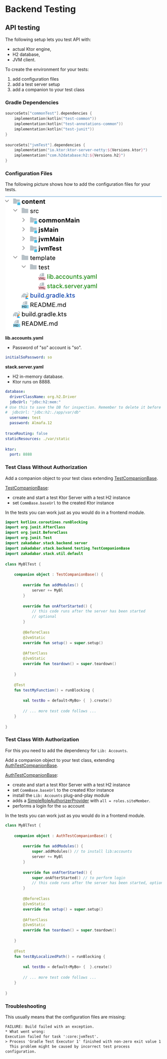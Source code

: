# Backend Testing

## API testing

The following setup lets you test API with:

- actual Ktor engine,
- H2 database,
- JVM client.

To create the environment for your tests:

1. add configuration files
1. add a test server setup
1. add a companion to your test class

### Gradle Dependencies

```kotlin
sourceSets["commonTest"].dependencies {
    implementation(kotlin("test-common"))
    implementation(kotlin("test-annotations-common"))
    implementation(kotlin("test-junit"))
}

sourceSets["jvmTest"].dependencies {
    implementation("io.ktor:ktor-server-netty:${Versions.ktor}")
    implementation("com.h2database:h2:${Versions.h2}")
}
```

### Configuration Files

The following picture shows how to add the configuration files for your tests.

![Test Config](test-config.png)

**lib.accounts.yaml** 

- Password of "so" account is "so".

```yaml
initialSoPassword: so
```

**stack.server.yaml**

- H2 in-memory database.
- Ktor runs on 8888.

```yaml
database:
  driverClassName: org.h2.Driver
  jdbcUrl: "jdbc:h2:mem:"
# Use this to save the DB for inspection. Remember to delete it before runs!
#  jdbcUrl: "jdbc:h2:./app/var/db"
  username: test
  password: Almafa.12

traceRouting: false
staticResources: ./var/static

ktor:
  port: 8888
```

### Test Class Without Authorization

Add a companion object to your test class extending [TestCompanionBase](/core/core/src/jvmMain/kotlin/zakadabar/core/testing/TestCompanionBase.kt).

[TestCompanionBase](/core/core/src/jvmMain/kotlin/zakadabar/core/testing/TestCompanionBase.kt):

- create and start a test Ktor Server with a test H2 instance
- set `CommBase.baseUrl` to the created Ktor instance

In the tests you can work just as you would do in a frontend module.

```kotlin
import kotlinx.coroutines.runBlocking
import org.junit.AfterClass
import org.junit.BeforeClass
import org.junit.Test
import zakadabar.stack.backend.server
import zakadabar.stack.backend.testing.TestCompanionBase
import zakadabar.stack.util.default

class MyBlTest {

    companion object : TestCompanionBase() {

        override fun addModules() {
            server += MyBl
        }

        override fun onAfterStarted() {
            // this code runs after the server has been started
            // optional
        }
        
        @BeforeClass
        @JvmStatic
        override fun setup() = super.setup()

        @AfterClass
        @JvmStatic
        override fun teardown() = super.teardown()

    }
    
    @Test
    fun testMyFunction() = runBlocking {

        val testBo = default<MyBo> {  }.create()
        
        // ... more test code follows ...
    }
    
}
```

### Test Class With Authorization

For this you need to add the dependency for `Lib: Accounts`.

Add a companion object to your test class, extending [AuthTestCompanionBase](/lib/accounts/src/jvmMain/kotlin/zakadabar/lib/accounts/testing/AuthTestCompanionBase.kt).

[AuthTestCompanionBase](/lib/accounts/src/jvmMain/kotlin/zakadabar/lib/accounts/testing/AuthTestCompanionBase.kt):

- create and start a test Ktor Server with a test H2 instance
- set `CommBase.baseUrl` to the created Ktor instance
- install the `Lib: Accounts` plug-and-play module
- adds a [SimpleRoleAuthorizerProvider](/core/core/src/commonMain/kotlin/zakadabar/core/authorize/SimpleRoleAuthorizerProvider.kt) with `all = roles.siteMember`.
- performs a login for the `so` account

In the tests you can work just as you would do in a frontend module.

```kotlin
class MyBlTest {

    companion object : AuthTestCompanionBase() {

        override fun addModules() {
            super.addModules() // to install lib:accounts
            server += MyBl
        }

        override fun onAfterStarted() {
            super.onAfterStarted() // to perform login
            // this code runs after the server has been started, optional
        }
        
        @BeforeClass
        @JvmStatic
        override fun setup() = super.setup()

        @AfterClass
        @JvmStatic
        override fun teardown() = super.teardown()

    }
    
    @Test
    fun testByLocalizedPath() = runBlocking {

        val testBo = default<MyBo> {  }.create()
        
        // ... more test code follows ...
    }
    
}
```

### Troubleshooting

This usually means that the configuration files are missing:

```text
FAILURE: Build failed with an exception.
* What went wrong:
Execution failed for task ':core:jvmTest'.
> Process 'Gradle Test Executor 1' finished with non-zero exit value 1
  This problem might be caused by incorrect test process configuration.
```

